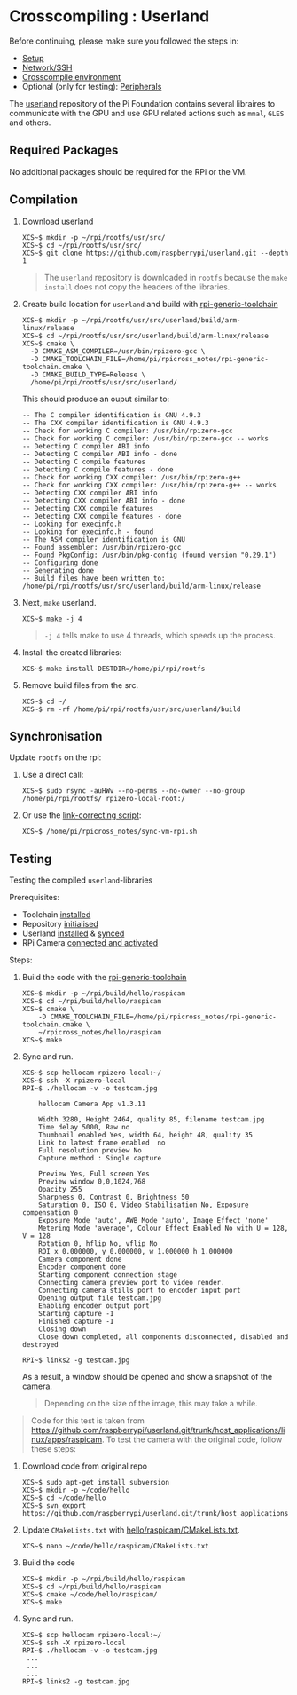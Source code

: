 # Crosscompiling : Userland

Before continuing, please make sure you followed the steps in:
- [Setup](1-setup.md)
- [Network/SSH](2-network.md)
- [Crosscompile environment](4-xc-setup.md)
- Optional (only for testing): [Peripherals](3-peripherals.md)

The [userland](https://github.com/raspberrypi/userland) repository of the Pi Foundation contains several libraires to communicate with the GPU and use GPU related actions such as `mmal`, `GLES` and others.

## Required Packages

No additional packages should be required for the RPi or the VM.

## Compilation

1. Download userland
    ```
    XCS~$ mkdir -p ~/rpi/rootfs/usr/src/
    XCS~$ cd ~/rpi/rootfs/usr/src/
    XCS~$ git clone https://github.com/raspberrypi/userland.git --depth 1
    ```
    > The `userland` repository is downloaded in `rootfs` because the `make install` does not copy the headers of the libraries. 
        
1. Create build location for `userland` and build with [rpi-generic-toolchain](rpi-generic-toolchain.cmake)
 
    ```
    XCS~$ mkdir -p ~/rpi/rootfs/usr/src/userland/build/arm-linux/release
    XCS~$ cd ~/rpi/rootfs/usr/src/userland/build/arm-linux/release
    XCS~$ cmake \
      -D CMAKE_ASM_COMPILER=/usr/bin/rpizero-gcc \
      -D CMAKE_TOOLCHAIN_FILE=/home/pi/rpicross_notes/rpi-generic-toolchain.cmake \
      -D CMAKE_BUILD_TYPE=Release \
      /home/pi/rpi/rootfs/usr/src/userland/
    ```
    This should produce an ouput similar to:
  
    ```
    -- The C compiler identification is GNU 4.9.3
    -- The CXX compiler identification is GNU 4.9.3
    -- Check for working C compiler: /usr/bin/rpizero-gcc
    -- Check for working C compiler: /usr/bin/rpizero-gcc -- works
    -- Detecting C compiler ABI info
    -- Detecting C compiler ABI info - done
    -- Detecting C compile features
    -- Detecting C compile features - done
    -- Check for working CXX compiler: /usr/bin/rpizero-g++
    -- Check for working CXX compiler: /usr/bin/rpizero-g++ -- works
    -- Detecting CXX compiler ABI info
    -- Detecting CXX compiler ABI info - done
    -- Detecting CXX compile features
    -- Detecting CXX compile features - done
    -- Looking for execinfo.h
    -- Looking for execinfo.h - found
    -- The ASM compiler identification is GNU
    -- Found assembler: /usr/bin/rpizero-gcc
    -- Found PkgConfig: /usr/bin/pkg-config (found version "0.29.1") 
    -- Configuring done
    -- Generating done
    -- Build files have been written to: /home/pi/rpi/rootfs/usr/src/userland/build/arm-linux/release
    ```

1. Next, `make` userland.
    ```
    XCS~$ make -j 4
    ```
    > `-j 4` tells make to use 4 threads, which speeds up the process. 
  
1. Install the created libraries:
    ```
    XCS~$ make install DESTDIR=/home/pi/rpi/rootfs
    ```
  
1. Remove build files from the src.
    ```
    XCS~$ cd ~/
    XCS~$ rm -rf /home/pi/rpi/rootfs/usr/src/userland/build
    ```
 
## Synchronisation
Update `rootfs` on the rpi:

1. Use a direct call:
    ```
    XCS~$ sudo rsync -auHWv --no-perms --no-owner --no-group /home/pi/rpi/rootfs/ rpizero-local-root:/
    ```
    
1. Or use the [link-correcting script](4-xc-setup.md#init-repository):
    ```
    XCS~$ /home/pi/rpicross_notes/sync-vm-rpi.sh
    ```

## Testing
Testing the compiled `userland`-libraries

Prerequisites: 
- Toolchain [installed](4-xc-setup.md#required-packages)
- Repository [initialised](4-xc-setup.md#init-repository)
- Userland [installed](#compilation) & [synced](#synchronisation)
- RPi Camera [connected and activated](3-peripherals.md#camera)

Steps:

1. Build the code with the [rpi-generic-toolchain](rpi-generic-toolchain.cmake)
    ```
    XCS~$ mkdir -p ~/rpi/build/hello/raspicam
    XCS~$ cd ~/rpi/build/hello/raspicam
    XCS~$ cmake \
        -D CMAKE_TOOLCHAIN_FILE=/home/pi/rpicross_notes/rpi-generic-toolchain.cmake \
        ~/rpicross_notes/hello/raspicam
    XCS~$ make
    ```
  
1. Sync and run.
    ```
    XCS~$ scp hellocam rpizero-local:~/ 
    XCS~$ ssh -X rpizero-local
    RPI~$ ./hellocam -v -o testcam.jpg
    
        hellocam Camera App v1.3.11

        Width 3280, Height 2464, quality 85, filename testcam.jpg
        Time delay 5000, Raw no
        Thumbnail enabled Yes, width 64, height 48, quality 35
        Link to latest frame enabled  no
        Full resolution preview No
        Capture method : Single capture

        Preview Yes, Full screen Yes
        Preview window 0,0,1024,768
        Opacity 255
        Sharpness 0, Contrast 0, Brightness 50
        Saturation 0, ISO 0, Video Stabilisation No, Exposure compensation 0
        Exposure Mode 'auto', AWB Mode 'auto', Image Effect 'none'
        Metering Mode 'average', Colour Effect Enabled No with U = 128, V = 128
        Rotation 0, hflip No, vflip No
        ROI x 0.000000, y 0.000000, w 1.000000 h 1.000000
        Camera component done
        Encoder component done
        Starting component connection stage
        Connecting camera preview port to video render.
        Connecting camera stills port to encoder input port
        Opening output file testcam.jpg
        Enabling encoder output port
        Starting capture -1
        Finished capture -1
        Closing down
        Close down completed, all components disconnected, disabled and destroyed

    RPI~$ links2 -g testcam.jpg
    ```
    
    As a result, a window should be opened and show a snapshot of the camera. 
    > Depending on the size of the image, this may take a while.
  
> Code for this test is taken from https://github.com/raspberrypi/userland.git/trunk/host_applications/linux/apps/raspicam. To test the camera with the original code, follow these steps:

1. Download code from original repo
    ```
    XCS~$ sudo apt-get install subversion
    XCS~$ mkdir -p ~/code/hello
    XCS~$ cd ~/code/hello
    XCS~$ svn export https://github.com/raspberrypi/userland.git/trunk/host_applications/linux/apps/raspicam
    ```

1. Update `CMakeLists.txt` with [hello/raspicam/CMakeLists.txt](hello/raspicam/CMakeLists.txt).
    ```
    XCS~$ nano ~/code/hello/raspicam/CMakeLists.txt
    ```
    
1. Build the code 
    ```
    XCS~$ mkdir -p ~/rpi/build/hello/raspicam
    XCS~$ cd ~/rpi/build/hello/raspicam
    XCS~$ cmake ~/code/hello/raspicam/
    XCS~$ make
    ```
  
1. Sync and run.
    ```
    XCS~$ scp hellocam rpizero-local:~/ 
    XCS~$ ssh -X rpizero-local
    RPI~$ ./hellocam -v -o testcam.jpg
     ...
     ...
     ...
    RPI~$ links2 -g testcam.jpg
